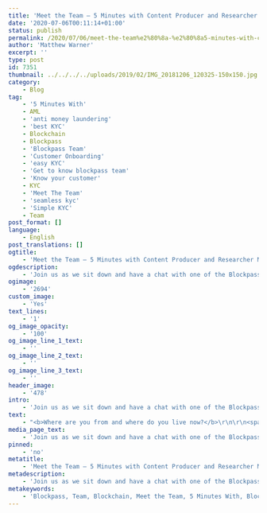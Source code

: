 ```yaml
---
title: 'Meet the Team — 5 Minutes with Content Producer and Researcher Matthew Warner'
date: '2020-07-06T00:11:14+01:00'
status: publish
permalink: /2020/07/06/meet-the-team%e2%80%8a-%e2%80%8a5-minutes-with-content-producer-and-researcher-matthew-warner
author: 'Matthew Warner'
excerpt: ''
type: post
id: 7351
thumbnail: ../../../../uploads/2019/02/IMG_20181206_120325-150x150.jpg
category:
    - Blog
tag:
    - '5 Minutes With'
    - AML
    - 'anti money laundering'
    - 'best KYC'
    - Blockchain
    - Blockpass
    - 'Blockpass Team'
    - 'Customer Onboarding'
    - 'easy KYC'
    - 'Get to know blockpass team'
    - 'Know your customer'
    - KYC
    - 'Meet The Team'
    - 'seamless kyc'
    - 'Simple KYC'
    - Team
post_format: []
language:
    - English
post_translations: []
ogtitle:
    - 'Meet the Team — 5 Minutes with Content Producer and Researcher Matthew Warner'
ogdescription:
    - 'Join us as we sit down and have a chat with one of the Blockpass team to find out about them, their work, and their thoughts on blockchain technology. '
ogimage:
    - '2694'
custom_image:
    - 'Yes'
text_lines:
    - '1'
og_image_opacity:
    - '100'
og_image_line_1_text:
    - ''
og_image_line_2_text:
    - ''
og_image_line_3_text:
    - ''
header_image:
    - '478'
intro:
    - 'Join us as we sit down and have a chat with one of the Blockpass team to find out about them, their work, and their thoughts on blockchain technology. '
text:
    - "<b>Where are you from and where do you live now?</b>\r\n\r\n<span style=\"font-weight: 400;\">I’m from the UK, although I've spent some time in a number of different countries. I currently live just outside London.</span>\r\n\r\n&nbsp;\r\n\r\n<b>What is your work background and how did you first get involved in Blockpass?</b>\r\n\r\n<span style=\"font-weight: 400;\">After leaving school I participated in the Year in Industry programme and was placed with DSTL before attending the University of Warwick to earn my Engineering degree. Afterwards I decided to pursue another path and worked as a SEN assistant in a school before taking a PGCE course with Buckingham University and training to be a teacher. Following this I changed direction once more and began writing for a couple of online cryptocurrency and blockchain news sites. Whilst I was working in the area I was introduced to Blockpass and shortly after, as Blockpass was preparing to launch, I was asked to join the team!\_</span>\r\n\r\n&nbsp;\r\n\r\n<b>What is your role at Blockpass and what does a typical day look like?</b>\r\n\r\n<span style=\"font-weight: 400;\">I have a variety of roles and responsibilities at Blockpass which mostly includes researching, editing and writing articles and blogs; giving and covering presentations and talks; attending, assisting and hosting events, and a number of other duties. On a typical day I'll either be looking at bunch of sources for an article I'm writing, writing said article, or putting together the Blockpass newsletter.\_</span>\r\n\r\n&nbsp;\r\n\r\n<b>What is something you’ve been proud of whilst working at Blockpass?</b>\r\n\r\n<span style=\"font-weight: 400;\">There are quite a few accomplishments that I’ve been proud of during my time at Blockpass - helping with the initial product launch, the Blockpass Identity Lab launch event, and a number of articles I’ve researched and written - but I think the thing I’ve been most proud of was an event</span>\_in Gibraltar\_I attended as a speaker on behalf of Blockpass. The feedback on my\_ presentation was some of the best I've ever received and even included a group approaching me at a different event months later to compliment me on my talk!\r\n\r\n&nbsp;\r\n\r\n<b>What do you think blockchain or crypto’s biggest potential is?</b>\r\n\r\n<span style=\"font-weight: 400;\">I think the potential of decentralisation to open up new markets, improve efficiency and enable automation is key. On top of that there are all the other opportunities it brings in revolutionising the way transactions happen and opening up an economy which can create opportunities for everyone, regardless of their social or political situation.\_</span>\r\n\r\n&nbsp;\r\n\r\n<b>Where do you see the industry headed over the next 5 years?</b>\r\n\r\n<span style=\"font-weight: 400;\">Hopefully we’ll see the increased adoption of blockchain solutions and cryptocurrencies until they begin to be a normal topic of conversation rather than a novelty to the majority of the population. The huge potential benefits and opportunities they could bring are not yet being fully realised, so with any luck some of the amazing work being done in numerous areas will receive the recognition it deserves soon.\_</span>\r\n\r\n&nbsp;\r\n\r\n<b>Which hobby or activity are you particularly enjoying at the moment and why?</b>\r\n\r\n<span style=\"font-weight: 400;\">At the moment I’m really enjoying RPGs - particularly Dungeons and Dragons (5th Edition) and Star Wars (Saga Edition). They’re a great way to be creative, tell stories and hang out with friends, and they seem to be enjoying a resurgence in popularity with some excellent streams like Critical Role, and more accessible game systems. A number of online methods of playing have also allowed my games to continue through lockdown here in the UK which has been a welcome relief to the isolation of social distancing.\_\_</span>\r\n\r\n&nbsp;\r\n\r\n<b>If you could spend a day with anyone, real or fictional, who would it be and why?</b>\r\n\r\n<span style=\"font-weight: 400;\">The temptation to spend the day eating with Bilbo Baggins in Bag End is pretty high but I don’t think I could pass up the opportunity to meet Archimedes, the mathematician and engineer from Syracuse who lived in the third century BC. I'd love the chance to talk to him and find out how his mind worked, or maybe even hear about some of his findings and ideas that have been lost over the past couple of millennia. I’m sure if he’d been born in modern times he’d be working on blockchain and other cutting edge technologies. </span>"
media_page_text:
    - 'Join us as we sit down and have a chat with one of the Blockpass team to find out about them, their work, and their thoughts on blockchain technology. '
pinned:
    - 'no'
metatitle:
    - 'Meet the Team — 5 Minutes with Content Producer and Researcher Matthew Warner'
metadescription:
    - 'Join us as we sit down and have a chat with one of the Blockpass team to find out about them, their work, and their thoughts on blockchain technology. '
metakeywords:
    - 'Blockpass, Team, Blockchain, Meet the Team, 5 Minutes With, Blockpass Team, Get to know blockpass team, kyc, know your customer, AML, anti money laundering, best kyc, seamless kyc, easy kyc, simple kyc, customer onboarding'
---
```

<!DOCTYPE html PUBLIC "-//W3C//DTD HTML 4.0 Transitional//EN" "http://www.w3.org/TR/REC-html40/loose.dtd">
<?xml encoding="UTF-8">
